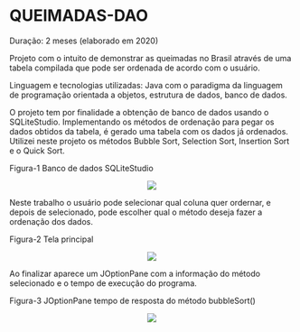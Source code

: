 # QUEIMADAS-DAO

Duração: 2 meses (elaborado em 2020)
                                                                             
Projeto com o intuito de demonstrar as queimadas no Brasil através de uma tabela compilada que pode ser ordenada de acordo com o usuário. 

Linguagem e tecnologias utilizadas: Java com o paradigma da linguagem de programação orientada a objetos, estrutura de dados, banco de dados.

O projeto tem por finalidade a obtenção de banco de dados usando o SQLiteStudio. Implementando os métodos de ordenação para pegar os dados obtidos da tabela, é gerado uma tabela com os dados já ordenados. Utilizei neste projeto os métodos Bubble Sort, Selection Sort, Insertion Sort e o Quick Sort. 

Figura-1  Banco de dados SQLiteStudio
<div align="center">
<img src="https://user-images.githubusercontent.com/73189635/143242884-bfd86293-a23d-407d-8ba9-4a2ffeac0e6f.png"/>
</div>


  Neste trabalho o usuário pode selecionar qual coluna quer ordernar, e depois de selecionado, pode escolher qual o método deseja fazer a ordenação
dos dados.

Figura-2 Tela principal
<div align="center">
<img src="https://user-images.githubusercontent.com/73189635/143245603-9af39a1c-9094-437d-8515-3e688ab83339.png"/>
</div>


  Ao finalizar aparece um JOptionPane com a informação do método selecionado e o tempo de execução do programa.

Figura-3  JOptionPane tempo de resposta do método bubbleSort()
<div align="center">
<img src="https://user-images.githubusercontent.com/73189635/143245868-470fc2f4-3eac-496d-933a-f60194ec5bb9.png"/>
</div>
